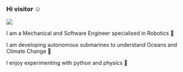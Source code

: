 ### Hi visitor :relaxed:

<!--
**achille-martin/achille-martin** is a ✨ _special_ ✨ repository because its `README.md` (this file) appears on your GitHub profile.
-->

<!-- 
Profile view counter from https://github.com/antonkomarev/github-profile-views-counter
-->

![](https://komarev.com/ghpvc/?username=achille-martin&color=blueviolet&style=flat-square)

I am a Mechanical and Software Engineer specialised in Robotics :robot:

I am developing autonomous submarines to understand Oceans and Climate Change :ocean:

I enjoy experimenting with python and physics :snake:
